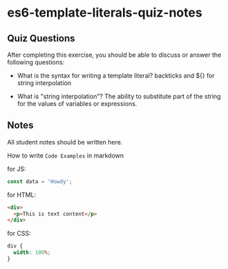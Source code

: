 # es6-template-literals-quiz-notes

## Quiz Questions

After completing this exercise, you should be able to discuss or answer the following questions:

- What is the syntax for writing a template literal?
  backticks and ${} for string interpolation

- What is "string interpolation"?
  The ability to substitute part of the string for the values of variables or expressions.

## Notes

All student notes should be written here.

How to write `Code Examples` in markdown

for JS:

```javascript
const data = 'Howdy';
```

for HTML:

```html
<div>
  <p>This is text content</p>
</div>
```

for CSS:

```css
div {
  width: 100%;
}
```
